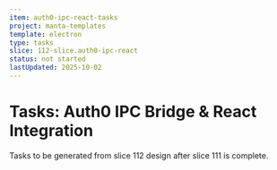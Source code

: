 ```yaml
---
item: auth0-ipc-react-tasks
project: manta-templates
template: electron
type: tasks
slice: 112-slice.auth0-ipc-react
status: not started
lastUpdated: 2025-10-02
---
```


# Tasks: Auth0 IPC Bridge & React Integration

Tasks to be generated from slice 112 design after slice 111 is complete.
